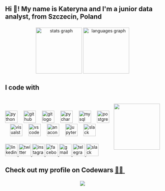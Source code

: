 
<h2 align="left">Hi 👋! My name is Kateryna and I'm a junior data analyst, from Szczecin, Poland</h2>

###

<div align="center">
  <img src="https://github-readme-stats.vercel.app/api?username=KaterynaLebedenko&hide_title=false&hide_rank=false&show_icons=true&include_all_commits=true&count_private=true&disable_animations=false&theme=dracula&locale=en&hide_border=false" height="150" alt="stats graph"  />
  <img src="https://github-readme-stats.vercel.app/api/top-langs?username=KaterynaLebedenko&locale=en&hide_title=false&layout=compact&card_width=320&langs_count=5&theme=dracula&hide_border=false" height="150" alt="languages graph"  />
</div>

###

<h2 align="left">I code with</h2>

###

<br clear="both">

<img align="right" height="150" src="https://media.tenor.com/k2KbfK_XvisAAAAi/cat-roll.gif"  />

###

<div align="left">
  <img src="https://cdn.jsdelivr.net/gh/devicons/devicon/icons/python/python-original.svg" height="40" alt="python logo"  />
  <img width="12" />
  <img src="https://cdn.jsdelivr.net/gh/devicons/devicon/icons/github/github-original.svg" height="40" alt="github logo"  />
  <img width="12" />
  <img src="https://cdn.jsdelivr.net/gh/devicons/devicon/icons/git/git-original.svg" height="40" alt="git logo"  />
  <img width="12" />
  <img src="https://cdn.jsdelivr.net/gh/devicons/devicon/icons/pycharm/pycharm-original.svg" height="40" alt="pycharm logo"  />
  <img width="12" />
  <img src="https://cdn.jsdelivr.net/gh/devicons/devicon/icons/mysql/mysql-original.svg" height="40" alt="mysql logo"  />
  <img width="12" />
  <img src="https://cdn.jsdelivr.net/gh/devicons/devicon/icons/postgresql/postgresql-original.svg" height="40" alt="postgresql logo"  />
  <img width="12" />
  <img src="https://cdn.jsdelivr.net/gh/devicons/devicon/icons/visualstudio/visualstudio-plain.svg" height="40" alt="visualstudio logo"  />
  <img width="12" />
  <img src="https://cdn.jsdelivr.net/gh/devicons/devicon/icons/vscode/vscode-original.svg" height="40" alt="vscode logo"  />
  <img width="12" />
  <img src="https://cdn.jsdelivr.net/gh/devicons/devicon/icons/anaconda/anaconda-original.svg" height="40" alt="anaconda logo"  />
  <img width="12" />
  <img src="https://cdn.jsdelivr.net/gh/devicons/devicon/icons/jupyter/jupyter-original.svg" height="40" alt="jupyter logo"  />
  <img width="12" />
  <img src="https://cdn.jsdelivr.net/gh/devicons/devicon/icons/slack/slack-original.svg" height="40" alt="slack logo"  />
</div>

###

<div align="left">
  <a href="https://www.linkedin.com/in/kateryna-lebedenko-aa759b220/" target="_blank">
    <img src="https://img.shields.io/badge/linkedin-blue?style=for-the-badge&logo=linkedin" height="40" alt="linkedin logo"  />
  </a>
  <a href="https://twitter.com/Kateryna_Ihoriv" target="_blank">
    <img src="https://img.shields.io/badge/X-black?style=for-the-badge&logo=X" height="40" alt="twitter logo"  />
  </a>
  <a href="https://www.instagram.com/lebedenko_kateryna_ihorivna?igsh=bHBtdWtvM29wZ3Jp" target="_blank">
    <img src="https://img.shields.io/badge/instagram-white?style=for-the-badge&logo=instagram" height="40" alt="instagram logo"  />
  </a>
  <a href="https://www.facebook.com/lebedenkokaterynaihorivna" target="_blank">
    <img src="https://img.shields.io/badge/facebook-white?style=for-the-badge&logo=facebook&logoColor=blue" height="40" alt="facebook logo"  />
  </a>
  <a href="mailto:lebedenkokateryna@gmail.com" target="_blank">
    <img src="https://img.shields.io/badge/Gmail-white?style=for-the-badge&logo=Gmail" height="40" alt="gmail logo"  />
  </a>
  <a href="https://t.me/Lebedenko_Kateryna_Ihorivna" target="_blank">
    <img src="https://img.shields.io/badge/telegram-white?style=for-the-badge&logo=telegram" height="40" alt="telegram logo"  />
  </a>
  <a href="https://onldtlw21.slack.com/team/U06UGJUCJBV" target="_blank">
    <img src="https://img.shields.io/badge/slack-white?style=for-the-badge&logo=slack&logoColor=%23CCCCFF" height="40" alt="slack logo"  />
  </a>
</div>

###

<h2 align="left">Check out my profile on Codewars <a href="/hacker-cat/">🐱‍💻&nbsp;</a></h2>

###

<div align="center">

  <a href="https://www.codewars.com/users/Kateryna_Lebedenko" target="_blank">
  <img src="https://www.codewars.com/users/Kateryna_Lebedenko/badges/large"  />
  </a>
</div>


###

